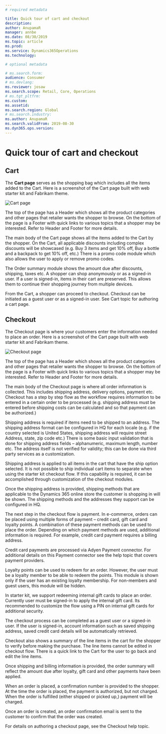 ```yaml
---
# required metadata

title: Quick tour of cart and checkout
description: 
author: AnupamaR
manager: annbe
ms.date: 08/30/2019
ms.topic: article
ms.prod: 
ms.service: Dynamics365Operations
ms.technology: 

# optional metadata

# ms.search.form: 
audience: Consumer
# ms.devlang: 
ms.reviewer: josaw
ms.search.scope: Retail, Core, Operations
# ms.tgt_pltfrm: 
ms.custom: 
ms.assetid: 
ms.search.region: Global
# ms.search.industry: 
ms.author: AnupamaR
ms.search.validFrom: 2019-08-30
ms.dyn365.ops.version: 
---
```


# Quick tour of cart and checkout

## Cart

The **Cart page** serves as the shopping bag which includes all the items added to the Cart. Here is a screenshot of the Cart page built with web starter kit and Fabrikam theme.

![Cart page](./media/cart2.png)

The top of the page has a Header which shows all the product categories and other pages that retailer wants the shopper to browse. On the bottom of the page is a Footer with quick links to various topics that a shopper may be interested. Refer to Header and Footer for more details.

The main body of the Cart page shows all the items added to the Cart by the shopper. On the Cart, all applicable discounts including complex discounts will be showcased (e.g. Buy 3 items and get 10% off, Buy a bottle and a backpack to get 10% off, etc.) There is a promo code module which also allows the user to apply or remove promo codes.

The Order summary module shows the amount due after discounts, shipping, taxes etc. A shopper can shop anonymously or as a signed-in user. If a user is signed-in, items in their cart are preserved. This allows them to continue their shopping journey from multiple devices.

From the Cart, a shopper can proceed to checkout. Checkout can be initiated as a guest user or as a signed-in user. See Cart topic for authoring a cart page. 

## Checkout

The Checkout page is where your customers enter the information needed to place an order. Here is a screenshot of the Cart page built with web starter kit and Fabrikam theme.

![Checkout page](./media/Checkout.png)

The top of the page has a Header which shows all the product categories and other pages that retailer wants the shopper to browse. On the bottom of the page is a Footer with quick links to various topics that a shopper may be interested. Refer to Header and Footer for more details.

The main body of the Checkout page is where all order information is collected. This includes shipping address, delivery options, payment etc. Checkout has a step by step flow as the workflow requires information to be entered in a certain order to be processed (e.g. shipping address must be entered before shipping costs can be calculated and so that payment can be authorized.)

Shipping address is required if items need to be shipped to an address. The shipping address format can be configured in HQ for each locale (e.g. if the country selected is United States, shipping address will require street Address, state, zip code etc.) There is some basic input validation that is done for shipping address fields – alphanumeric, maximum length, number etc. The address itself is not verified for validity; this can be done via third party services as a customization. 

Shipping address is applied to all items in the cart that have the ship option selected. It is not possible to ship individual cart items to separate when using the starter kit checkout flow. If this capability is required, it can be accomplished through customization of the checkout modules. 

Once the shipping address is provided, shipping methods that are applicable to the Dynamics 365 online store the customer is shopping in will be shown. The shipping methods and the addresses they support can be configured in HQ.  

The next step in the checkout flow is payment. In e-commerce, orders can be placed using multiple forms of payment – credit card, gift card and loyalty points.  A combination of these payment methods can be used to place the order. Depending on which payment methods are used, additional information is required. For example, credit card payment requires a billing address. 

Credit card payments are processed via Adyen Payment connector. For additional details on this Payment connector see the help topic that covers payment providers.

Loyalty points can be used to redeem for an order. However, the user must be a loyalty member to be able to redeem the points. This module is shown only if the user has an existing loyalty membership. For non-members and guest users, this module will be hidden.

In starter kit, we support redeeming internal gift cards to place an order. Currently user must be signed-in to apply the internal gift card. Its recommended to customize the flow using a PIN on internal gift cards for additional security.

The checkout process can be completed as a guest user or a signed-in user. If the user is signed-in, account information such as saved shipping address, saved credit card details will be automatically retrieved. 

Checkout also shows a summary of the line items in the cart for the shopper to verify before making the purchase. The line items cannot be edited in checkout flow. There is a quick link to the Cart for the user to go back and edit the line items.

Once shipping and billing information is provided, the order summary will reflect the amount due after loyalty, gift card and other payments have been applied.

When an order is placed, a confirmation number is provided to the shopper. At the time the order is placed, the payment is authorized, but not charged. When the order is fulfilled (either shipped or picked up,) payment will be charged. 

Once an order is created, an order confirmation email is sent to the customer to confirm that the order was created.

For details on authoring a checkout page, see the Checkout help topic.
